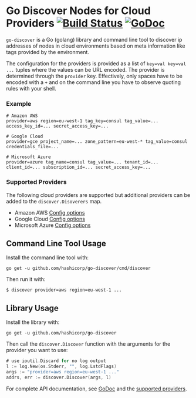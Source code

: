# Go Discover Nodes for Cloud Providers [![Build Status](https://travis-ci.org/hashicorp/go-discover.svg?branch=master)](https://travis-ci.org/hashicorp/go-discover) [![GoDoc](https://godoc.org/github.com/hashicorp/go-discover?status.svg)](https://godoc.org/github.com/hashicorp/go-discover)


`go-discover` is a Go (golang) library and command line tool to discover
ip addresses of nodes in cloud environments based on meta information
like tags provided by the environment.

The configuration for the providers is provided as a list of `key=val
key=val ...` tuples where the values can be URL encoded. The provider is
determined through the `provider` key. Effectively, only spaces have to
be encoded with a `+` and on the command line you have to observe
quoting rules with your shell.

### Example

```
# Amazon AWS
provider=aws region=eu-west-1 tag_key=consul tag_value=... access_key_id=... secret_access_key=...

# Google Cloud
provider=gce project_name=... zone_pattern=eu-west-* tag_value=consul credentials_file=...

# Microsoft Azure
provider=azure tag_name=consul tag_value=... tenant_id=... client_id=... subscription_id=... secret_access_key=...
```

### Supported Providers

The following cloud providers are supported but additional providers
can be added to the `discover.Disoverers` map.

 * Amazon AWS [Config options](http://godoc.org/github.com/hashicorp/go-discover/aws)
 * Google Cloud [Config options](http://godoc.org/github.com/hashicorp/go-discover/gce)
 * Microsoft Azure [Config options](http://godoc.org/github.com/hashicorp/go-discover/azure)

## Command Line Tool Usage

Install the command line tool with:

```
go get -u github.com/hashicorp/go-discover/cmd/discover
```

Then run it with:

```
$ discover provider=aws region=eu-west-1 ...
```

## Library Usage

Install the library with:

```
go get -u github.com/hashicorp/go-discover
```

Then call the `discover.Discover` function with the arguments
for the provider you want to use:


```go
# use ioutil.Discard for no log output
l := log.New(os.Stderr, "", log.LstdFlags)
args := "provider=aws region=eu-west-1 ..."
addrs, err := discover.Discover(args, l)
```

For complete API documentation, see [GoDoc](https://godoc.org/github.com/hashicorp/go-discover) and
the [supported providers](http://godoc.org/github.com/hashicorp/go-discover#pkg-subdirectories).

